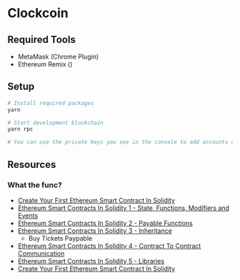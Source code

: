 # Clockcoin

## Required Tools

- MetaMask (Chrome Plugin)
- Ethereum Remix ()

## Setup

```bash
# Install required packages
yarn

# Start development blockchain
yarn rpc

# You can use the private keys you see in the console to add accounts on MetaMask
```


## Resources

### What the func?
- [Create Your First Ethereum Smart Contract In Solidity](https://www.youtube.com/watch?v=4Taej55zNY4)
- [Ethereum Smart Contracts In Solidity 1 - State, Functions, Modifiers and Events](https://www.youtube.com/watch?v=xWKq86PWG0o)
- [Ethereum Smart Contracts In Solidity 2 - Payable Functions](https://www.youtube.com/watch?v=js319cgJvrQ)
- [Ethereum Smart Contracts In Solidity 3 - Inheritance](https://www.youtube.com/watch?v=kOBet0BPKzg)
	- Buy Tickets Paypable
- [Ethereum Smart Contracts In Solidity 4 - Contract To Contract Communication](https://www.youtube.com/watch?v=8BlK80eQwMA)
- [Ethereum Smart Contracts In Solidity 5 - Libraries](https://www.youtube.com/watch?v=g_dVNEW_x4I&index=6&list=PLUMwusiHZZhpf8ItZBkR95ekkMGNKvuNR)
- [Create Your First Ethereum Smart Contract In Solidity](https://www.youtube.com/watch?v=4Taej55zNY4&list=PLUMwusiHZZhpf8ItZBkR95ekkMGNKvuNR)

